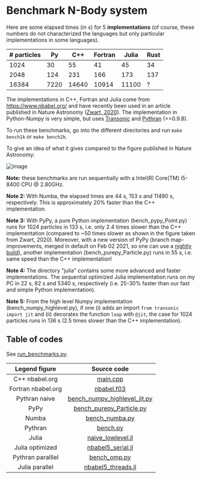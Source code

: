 # Benchmark N-Body system

Here are some elapsed times (in s) for 5 **implementations** (of course, these
numbers do not characterized the languages but only particular implementations
in some languages).

| # particles |   Py |   C++ | Fortran | Julia | Rust |
|-------------|------|-------|---------|-------|------|
|     1024    |   30 |    55 |     41  |    45 |   34 |
|     2048    |  124 |   231 |    166  |   173 |  137 |
|    16384    | 7220 | 14640 |  10914  | 11100 |    ? |

The implementations in C++, Fortran and Julia come from https://www.nbabel.org/
and have recently been used in an article published in Nature Astronomy
([Zwart, 2020](https://arxiv.org/pdf/2009.11295.pdf)). The implementation in
Python-Numpy is very simple, but uses
[Transonic](https://transonic.readthedocs.io) and
[Pythran](https://pythran.readthedocs.io) (>=0.9.8).

To run these benchmarks, go into the different directories and run `make
bench1k` or `make bench2k`.

To give an idea of what it gives compared to the figure published in Nature Astronomy:

![image](https://raw.githubusercontent.com/paugier/nbabel/master/py/fig/fig_ecolo_impact_transonic.png)

**Note:** these benchmarks are run sequentially with a Intel(R) Core(TM)
i5-8400 CPU @ 2.80GHz.

**Note 2:** With Numba, the elapsed times are 44 s, 153 s and 11490 s,
respectively. This is approximately 20% faster than the C++ implementation.

**Note 3:** With PyPy, a pure Python implementation (bench_pypy_Point.py) runs
for 1024 particles in 133 s, i.e. only 2.4 times slower than the C++
implementation (compared to ~50 times slower as shown in the figure taken from
Zwart, 2020). Moreover, with a new version of PyPy (branch map-improvements,
merged in default on Feb 02 2021, so one can use a [nightly
build](https://buildbot.pypy.org/nightly/py3.7/)), another implementation
(bench_purepy_Particle.py) runs in 55 s, i.e. same speed than the C++
implementation!

**Note 4:** The directory "julia" contains some more advanced and faster
implementations. The sequential optimized Julia implementation runs on my PC in
22 s, 82 s and 5340 s, respectively (i.e. 25-30% faster than our fast and
simple Python implementation).

**Note 5:** From the high level Numpy implementation
(bench_numpy_highlevel.py), if one (i) adds an import `from transonic import
jit` and (ii) decorates the function `loop` with `@jit`, the case for 1024
particles runs in 136 s (2.5 times slower than the C++ implementation).

## Table of codes

See [run_benchmarks.py](https://github.com/paugier/nbabel/blob/reply-zwart2020/power/run_benchmarks.py).

|   Legend figure    |        Source code                            |
|:------------------:|:---------------------------------------------:|
|   C++ nbabel.org   | [main.cpp][main.cpp]                          |
| Fortran nbabel.org | [nbabel.f03][nbabel.f03]                      |
|   Pythran naive    | [bench_numpy_highlevel_jit.py][pythran-naive] |
|        PyPy        | [bench_purepy_Particle.py][purepy_Particle]   |
|        Numba       | [bench_numba.py][bench_numba.py]              |
|       Pythran      | [bench.py][bench.py]                          |
|        Julia       | [naive_lowlevel.jl][naive_lowlevel.jl]        |
|   Julia optimized  | [nbabel5_serial.jl][nbabel5_serial.jl]        |
|  Pythran paralllel | [bench_omp.py][bench_omp.py]                  |
|   Julia parallel   | [nbabel5_threads.jl][nbabel5_threads.jl]      |

[main.cpp]:   https://github.com/paugier/nbabel/blob/reply-zwart2020/cpp/main.cpp
[nbabel.f03]: https://github.com/paugier/nbabel/blob/reply-zwart2020/fortran/nbabel.f03
[pythran-naive]: https://github.com/paugier/nbabel/blob/reply-zwart2020/py/bench_numpy_highlevel_jit.py
[purepy_Particle]: https://github.com/paugier/nbabel/blob/reply-zwart2020/py/bench_purepy_Particle.py
[bench_numba.py]: https://github.com/paugier/nbabel/blob/reply-zwart2020/py/bench_numba.py
[bench.py]: https://github.com/paugier/nbabel/blob/reply-zwart2020/py/bench.py
[naive_lowlevel.jl]: https://github.com/paugier/nbabel/blob/reply-zwart2020/julia/naive_lowlevel.jl
[nbabel5_serial.jl]: https://github.com/paugier/nbabel/blob/reply-zwart2020/julia/nbabel5_serial.jl
[bench_omp.py]: https://github.com/paugier/nbabel/blob/reply-zwart2020/py/bench_omp.py
[nbabel5_threads.jl]: https://github.com/paugier/nbabel/blob/reply-zwart2020/julia/nbabel5_threads.jl
